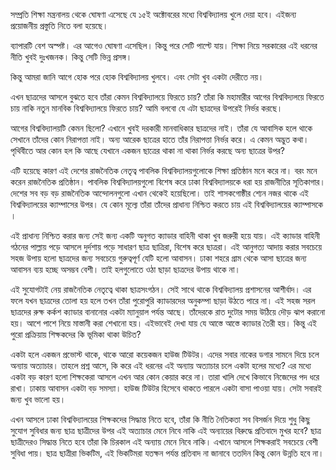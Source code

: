 সম্প্রতি শিক্ষা মন্ত্রনালয় থেকে ঘোষণা এসেছে যে ১৫ই  অক্টোবরের মধ্যে বিশ্ববিদ্যালয় খুলে দেয়া হবে। এইজন্য প্রয়োজনীয় প্রস্তুতি নিতে বলা হয়েছে। 

ব্যাপারটি বেশ অস্পষ্ট। এর আগেও ঘোষণা এসেছিল। কিন্তু পরে সেটি পাল্টে যায়। শিক্ষা নিয়ে সরকারের এই ধরনের নীতি খুবই দুঃখজনক। কিন্তু সেটি ভিন্ন প্রসঙ্গ। 

কিন্তু আমরা জানি আগে হোক পরে হোক বিশ্ববিদ্যালয় খুলবে। এবং সেটা খুব একটা দেরীতে নয়। 

এখন ছাত্রদের আসলে বুঝতে হবে তাঁরা কেমন বিশ্ববিদ্যালয়ে ফিরতে চায়? তাঁরা কি মহামারীর আগের বিশ্ববিদ্যলয়ে ফিরতে চায় নাকি নতুন মানবিক বিশ্ববিদ্যালয়ে ফিরতে চায়? আমি বলবো যে এটা ছাত্রদের উপরেই নির্ভর করছে।  


আগের বিশ্ববিদ্যালয়টি কেমন ছিলো? এখানে খুবই দরকারী মানবাধিকার ছাত্রদের নাই। তাঁরা যে আবাসিক হলে থাকে সেখানে তাঁদের কোন নিরাপত্তা নাই। অন্য আরেক ছাত্রের হাতে তাঁর নিরাপত্তা নির্ভর করে। এ কেমন অদ্ভুত কথা। পৃথিবীতে আর কোন হল কি আছে যেখানে একজন ছাত্রের থাকা না থাকা নির্ভর করছে অন্য ছাত্রের উপর? 

এটি হয়েছে কারণ এই দেশের রাজনৈতিক নেতৃত্ব পাবলিক বিশ্ববিদ্যালয়গুলোকে শিক্ষা প্রতিষ্ঠান মনে করে না। বরং মনে করেন রাজনৈতিক প্রতিষ্ঠান। পাবলিক বিশ্ববিদ্যালয়গুলো বিশেষ করে ঢাকা বিশ্ববিদ্যালয়কে ধরা হয় রাজনীতির সূতিকাগার। দেশের সব বড় বড় রাজনৈতিক আন্দোলনগুলো এখান থেকেই হয়েছিলো। তাই শাসকগোষ্ঠীর শ্যেন নজর থাকে এই বিশ্ববিদ্যালয়ের ক্যাম্পাসের উপর। যে কোন মূল্যে তাঁরা তাঁদের প্রাধান্য  নিশ্চিত করতে চায় এই বিশ্ববিদ্যালয়ের ক্যাম্পাসকে । 

এই প্রাধান্য নিশ্চিত করার জন্য সেই জন্য একটি অনুগত ক্যাডার বাহিনী থাকা খুব জরুরী হয়ে যায়। এই ক্যাডার বাহিনী গঠনের পাল্লায় পড়ে আসলে দুর্দশায় পড়ে সাধারণ ছাত্র ছাত্রিরা, বিশেষ করে ছাত্ররা। এই আনুগত্য আদায় করার সবচেয়ে সহজ উপায় হলো ছাত্রদের জন্য সবচেয়ে গুরুত্বপূর্ণ যেটি হলো আবাসন। ঢাকা শহরে গ্রাম থেকে আসা ছাত্রের জন্য আবাসন ব্যয় হচ্ছে অসম্ভব বেশী। তাই হলগুলোতে ওঠা ছাড়া ছাত্রদের উপায় থাকে না। 

এই সুযোগটাই নেয় রাজনৈতিক নেতৃত্বে থাকা ছাত্রসংগঠন। সেই সাথে থাকে বিশ্ববিদ্যালয় প্রশাসনের আশীর্বাদ। এর ফলে যখন ছাত্রদের তোলা হয় হলে তখন তাঁরা পুরোপুরি ক্যাডারদের অনুকম্পা ছাড়া উঠতে পারে না। এই সহজ সরল ছাত্রদের রুক্ষ কর্কশ ক্যাডার বানানোর একটা ম্যানুয়াল পর্যন্ত আছে। তাঁদেরকে রাত দুটোর সময় উঠিয়ে দৌড় ঝাপ করানো হয়। আশে পাশে নিয়ে মাস্তানী করা শেখানো হয়। এইভাবেই দেখা যায় যে আস্তে আস্তে ক্যাডার তৈরী হয়। কিন্তু এই পুরো প্রক্রিয়ায় শিক্ষকদের কি ভূমিকা থাকা উচিত? 

একটা হলে একজন প্রভোস্ট থাকে, থাকে আরো কয়েকজন হাউজ টিউটর। এদের সবার নাকের ডগার সামনে দিয়ে চলে অন্যায় অত্যাচার। তাহলে প্রশ্ন আসে, কি করে এই ধরনের এই অন্যায় অত্যাচার চলে একটা হলের মধ্যে? এর মধ্যে একটা বড় কারণ হলো শিক্ষকেরা আসলে এখন আর কোন কেয়ার করে না। তারা খালি দেখে কিভাবে নিজেদের পদ ধরে রাখা। ঢাকায় আবাসন একটা বড় সমস্যা। হাউজ টিউটর হিসেবে থাকতে পারলে একটা বাসা পাওয়া যায়। সেটা সবারই জন্য খুব ভালো হয়। 

এখন আসলে ঢাকা বিশ্ববিদ্যালয়ের শিক্ষকদের সিদ্ধান্ত নিতে হবে, তাঁরা কি নীতি নৈতিকতা সব বিসর্জন দিয়ে শুধু কিছু সুযোগ সুবিধার জন্য ছাত্র ছাত্রীদের উপর এই অত্যাচার মেনে নিবে নাকি এই অন্যায়ের বিরুদ্ধে প্রতিবাদে মুখর হবে? ছাত্র ছাত্রীদেরও সিদ্ধান্ত নিতে হবে তাঁরা কি চিরকাল এই অন্যায় মেনে নিবে নাকি। এখানে আসলে শিক্ষকরাই সবচেয়ে বেশী সুবিধা পায়। ছাত্র ছাত্রীরা ভিকটিম, এই ভিকটিমরা যতক্ষন পর্যন্ত প্রতিবাদ না জানাবে ততদিন কিন্তু কোন উন্নতি হবে না। 


